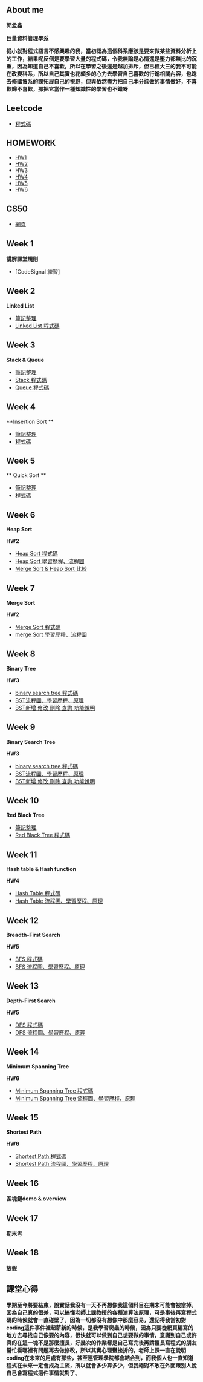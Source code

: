 About me
---------
**郭孟鑫**

**巨量資料管理學系**

**從小就對程式語言不感興趣的我，當初認為這個科系應該是要來做某些資料分析上的工作，結果呢反倒是要學習大量的程式碼，令我無論是心情還是壓力都無比的沉重，因為知道自己不喜歡，所以在學習之後還是越加排斥，但已經大三的我不可能在改變科系，所以自己其實也花頗多的心力去學習自己喜歡的行銷相關內容，也跑去修國貿系的課拓展自己的視野，但與依然盡力把自己本分該做的事情做好，不喜歡歸不喜歡，那把它當作一種知識性的學習也不錯呀**


Leetcode 
---------
* [程式碼](https://github.com/Kuomenghsin/my-learning-note/tree/master/Leetcode)

HOMEWORK
----------

* [HW1](https://github.com/Kuomenghsin/my-learning-note/tree/master/HW1)
* [HW2](https://github.com/Kuomenghsin/my-learning-note/tree/master/HW2)
* [HW3](https://github.com/Kuomenghsin/my-learning-note/tree/master/HW3)
* [HW4](https://github.com/Kuomenghsin/my-learning-note/tree/master/HW4)
* [HW5](https://github.com/Kuomenghsin/my-learning-note/tree/master/HW5)
* [HW6](https://github.com/Kuomenghsin/my-learning-note/tree/master/HW6)

CS50
------------
* [網頁](http://cs50.tv/2013/fall/#about,seminars)



Week 1
---------
**講解課堂規則**

* [CodeSignal 練習]


Week 2
---------
**Linked List**
* [筆記整理](https://github.com/Kuomenghsin/my-learning-note/blob/master/week2/link%20list%20%E5%8E%9F%E7%90%86.md)
* [Linked List 程式碼](https://github.com/Kuomenghsin/my-learning-note/blob/master/week2/design%20linked%20list)


Week 3
--------
**Stack & Queue**
* [筆記整理](https://github.com/Kuomenghsin/my-learning-note/blob/master/week3/stack%20%26%20queue%E5%8E%9F%E7%90%86.md)
* [Stack 程式碼](https://github.com/Kuomenghsin/my-learning-note/blob/master/week3/minstack)
* [Queue 程式碼](https://github.com/Kuomenghsin/my-learning-note/blob/master/week3/queue)


Week 4
---------

**Insertion Sort **
* [筆記整理](https://github.com/Kuomenghsin/my-learning-note/blob/master/week4/insertion%20sort)
* [程式碼](https://github.com/Kuomenghsin/my-learning-note/blob/master/week4/insertion%20sort%20code)


Week 5
---------

** Quick Sort **
* [筆記整理](https://github.com/Kuomenghsin/my-learning-note/blob/master/week5/quick%20sort%20.md)
* [程式碼](https://github.com/Kuomenghsin/my-learning-note/blob/master/week5/quick%20sort)






Week 6
---------
**Heap Sort**

**HW2**
* [Heap Sort 程式碼](https://github.com/Kuomenghsin/my-learning-note/blob/master/week6/heap%20sort%20%E7%A8%8B%E5%BC%8F%E7%A2%BC)
* [Heap Sort 學習歷程、流程圖](https://github.com/Kuomenghsin/my-learning-note/blob/master/week6/Heap%20Sort%20.md)
* [Merge Sort & Heap Sort 比較](https://github.com/Kuomenghsin/my-learning-note/blob/master/HW2/Heap%20Sort%20%E8%88%87%20Merge%20Sort%20%E6%AF%94%E8%BC%83.docx.pdf)


Week 7 
-------
**Merge Sort**

**HW2**
* [Merge Sort 程式碼](https://github.com/Kuomenghsin/my-learning-note/blob/master/week7/merge%20sort)
* [merge Sort 學習歷程、流程圖](https://github.com/Kuomenghsin/my-learning-note/blob/master/week7/merge%20sort%20.md)


Week 8 
---------
**Binary Tree**

**HW3**
* [binary search tree 程式碼](https://github.com/Kuomenghsin/my-learning-note/blob/master/week8/binary%20search%20tree)
* [BST流程圖、學習歷程、原理](https://github.com/Kuomenghsin/my-learning-note/blob/master/HW3/Binary%20Search%20Tree%20%E6%B5%81%E7%A8%8B%E5%9C%96%E5%AD%B8%E7%BF%92%E6%AD%B7%E7%A8%8B%E8%88%87BST%E5%8E%9F%E7%90%86.ipynb)
* [BST新增 修改 刪除 查詢 功能說明](https://github.com/Kuomenghsin/my-learning-note/blob/master/HW3/Binary%20Search%20Tree%20%E6%96%B0%E5%A2%9E%E3%80%81%E5%88%AA%E9%99%A4%E3%80%81%E6%9F%A5%E8%A9%A2%E3%80%81%E4%BF%AE%E6%94%B9%E5%8A%9F%E8%83%BD%E8%AA%AA%E6%98%8E)


Week 9 
---------
**Binary Search Tree**

**HW3**
* [binary search tree 程式碼](https://github.com/Kuomenghsin/my-learning-note/blob/master/week8/binary%20search%20tree)
* [BST流程圖、學習歷程、原理](https://github.com/Kuomenghsin/my-learning-note/blob/master/HW3/Binary%20Search%20Tree%20%E6%B5%81%E7%A8%8B%E5%9C%96%E5%AD%B8%E7%BF%92%E6%AD%B7%E7%A8%8B%E8%88%87BST%E5%8E%9F%E7%90%86.ipynb)
* [BST新增 修改 刪除 查詢 功能說明](https://github.com/Kuomenghsin/my-learning-note/blob/master/HW3/Binary%20Search%20Tree%20%E6%96%B0%E5%A2%9E%E3%80%81%E5%88%AA%E9%99%A4%E3%80%81%E6%9F%A5%E8%A9%A2%E3%80%81%E4%BF%AE%E6%94%B9%E5%8A%9F%E8%83%BD%E8%AA%AA%E6%98%8E)

Week 10 
---------
**Red Black Tree**
* [筆記整理](https://github.com/Kuomenghsin/my-learning-note/blob/master/week10/red%20black%20tree%20.md)
* [Red Black Tree 程式碼](https://github.com/Kuomenghsin/my-learning-note/blob/master/week10/red%20black%20tree)


Week 11 
---------
**Hash table & Hash function**

**HW4**
* [Hash Table 程式碼](https://github.com/Kuomenghsin/my-learning-note/blob/master/week11/hash_table_06111306.py)
* [Hash Table 流程圖、學習歷程、原理](https://github.com/Kuomenghsin/my-learning-note/blob/master/week11/Hash%20Table%20%E5%AD%B8%E7%BF%92%E6%AD%B7%E7%A8%8B%E3%80%81%E6%B5%81%E7%A8%8B%E5%9C%96Hash%20Table%20%E5%AD%B8%E7%BF%92%E6%AD%B7%E7%A8%8B%E3%80%81%E6%B5%81%E7%A8%8B%E5%9C%96%E8%88%87%E5%8E%9F%E7%90%86.ipynb)


Week 12 
---------
**Breadth-First Search**

**HW5**
* [BFS 程式碼](https://github.com/Kuomenghsin/my-learning-note/blob/master/week13/BFS_06111306.py)
* [BFS 流程圖、學習歷程、原理](https://github.com/Kuomenghsin/my-learning-note/blob/master/week13/BFS%E8%88%87DFS%E6%B5%81%E7%A8%8B%E5%9C%96%E3%80%81%E5%AD%B8%E7%BF%92%E6%AD%B7%E7%A8%8B%E8%88%87%E5%8E%9F%E7%90%86%E6%AF%94%E8%BC%83.ipynb)


Week 13 
---------
**Depth-First Search**

**HW5**
* [DFS 程式碼](https://github.com/Kuomenghsin/my-learning-note/blob/master/week13/BFS_06111306.py)
* [DFS 流程圖、學習歷程、原理](https://github.com/Kuomenghsin/my-learning-note/blob/master/week13/BFS%E8%88%87DFS%E6%B5%81%E7%A8%8B%E5%9C%96%E3%80%81%E5%AD%B8%E7%BF%92%E6%AD%B7%E7%A8%8B%E8%88%87%E5%8E%9F%E7%90%86%E6%AF%94%E8%BC%83.ipynb)


Week 14 
---------
**Minimum Spanning Tree**

**HW6**
* [Minimum Spanning Tree 程式碼](https://github.com/Kuomenghsin/my-learning-note/blob/master/Week14/minimum%20spanning%20tree)
* [Minimum Spanning Tree 流程圖、學習歷程、原理](https://github.com/Kuomenghsin/my-learning-note/blob/master/Week14/minimum%20spanning%20tree%20.md)



Week 15 
---------
**Shortest Path**

**HW6**
* [Shortest Path 程式碼](https://github.com/Kuomenghsin/my-learning-note/blob/master/HW6/shortest%20path)
* [Shortest Path 流程圖、學習歷程、原理](https://github.com/Kuomenghsin/my-learning-note/blob/master/HW6/Dijkstra%20and%20Kruskal%20%E5%8E%9F%E7%90%86%E8%88%87%E6%B5%81%E7%A8%8B%E5%9C%96%20(1).ipynb)

Week 16
---------
**區塊鏈demo & overview**

Week 17
---------
**期末考**

Week 18
---------
**放假**


課堂心得
---------

**學期至今將要結束，說實話我沒有一天不再想像我這個科目在期末可能會被當掉，因為自己真的很差，可以搞懂老師上課教授的各種演算法原理，可是事後再寫程式碼的時候就會一直碰壁了，因為一切都沒有想像中那麼容易，還記得我當初對coding這件事件裡起薪新的時候，是我學習爬蟲的時候，因為只要從網頁編寫的地方去尋找自己像要的內容，很快就可以做到自己想要做的事情，意識到自己或許真的在這一塊不是那麼擅長，好幾次的作業都是自己寫完後再請擅長寫程式的朋友幫忙看哪裡有問題再去做修改，所以其實心理蠻挫折的。老師上課一直在說明coding在未來的用處有那些，甚至連管理學院都會結合到，而我個人也一直知道程式在未來一定會成為主流，所以就會多少算多少，但我絕對不敢在外面跟別人說自己會寫程式這件事情就對了。**



